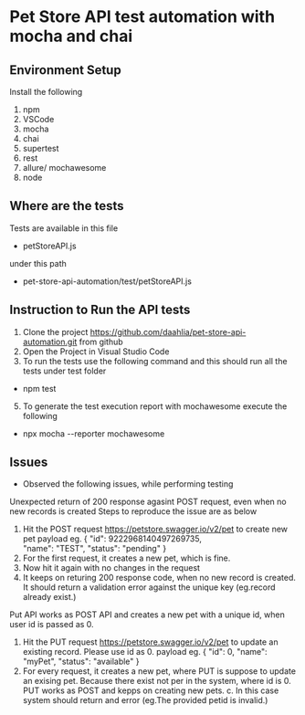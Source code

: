 # Pet Store API test automation with mocha and chai

## Environment Setup

Install the following 

1. npm
2. VSCode
3. mocha
4. chai
5. supertest
6. rest
7. allure/ mochawesome
8. node

## Where are the tests
Tests are available in this file 

- petStoreAPI.js

under this path

- pet-store-api-automation/test/petStoreAPI.js

## Instruction to Run the API tests

1. Clone the project https://github.com/daahlia/pet-store-api-automation.git from github
2. Open the Project in Visual Studio Code
3. To run the tests use the following command and this should run all the tests under test folder
- npm test
5. To generate the test execution report with mochawesome execute the following 
- npx mocha --reporter mochawesome


## Issues

- Observed the following issues, while performing testing

Unexpected return of 200 response agasint POST request, even when no new records is created
Steps to reproduce the issue are as below
1. Hit the POST request https://petstore.swagger.io/v2/pet to create new pet
payload eg. {
  "id": 9222968140497269735,  
  "name": "TEST",
  "status": "pending"
}
2. For the first request, it creates a new pet, which is fine.
3. Now hit it again with no changes in the request
4. It keeps on returing 200 response code, when no new record is created. It should return a 
validation error against the unique key (eg.record already exist.)  

Put API works as POST API and creates a new pet with a unique id, when user id is passed as 0.
1. Hit the PUT request https://petstore.swagger.io/v2/pet to update an existing record. Please use id as 0.
payload eg. {
  "id": 0,
  "name": "myPet",
  "status": "available"
}
2. For every request, it creates a new pet, where PUT is suppose to update an exising pet. Because there exist not per in the 
system, where id is 0. PUT works as POST and kepps on creating new pets.
c. In this case system should return and error (eg.The provided petid is invalid.) 

